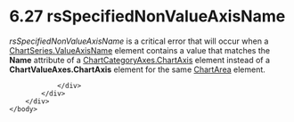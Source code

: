 <html dir="LTR" xmlns:mshelp="http://msdn.microsoft.com/mshelp" xmlns:ddue="http://ddue.schemas.microsoft.com/authoring/2003/5" xmlns:xlink="http://www.w3.org/1999/xlink" xmlns:tool="http://www.microsoft.com/tooltip">
    <head>
        <meta http-equiv="Content-Type" content="text/html; CHARSET=utf-8"></meta>
        <meta name="save" content="history"></meta>
        <title>6.27 rsSpecifiedNonValueAxisName</title>
        <xml>
            <mshelp:toctitle title="6.27 rsSpecifiedNonValueAxisName"></mshelp:toctitle>
            <mshelp:rltitle title="[MS-RDL]: rsSpecifiedNonValueAxisName"></mshelp:rltitle>
            <mshelp:keyword index="A" term="930e8b0a-188c-47c2-b9a8-622bf8766e9d"></mshelp:keyword>
            <mshelp:attr name="DCSext.ContentType" value="open specification"></mshelp:attr>
            <mshelp:attr name="AssetID" value="930e8b0a-188c-47c2-b9a8-622bf8766e9d"></mshelp:attr>
            <mshelp:attr name="TopicType" value="kbRef"></mshelp:attr>
            <mshelp:attr name="DCSext.Title" value="[MS-RDL]: rsSpecifiedNonValueAxisName" />
        </xml>
    </head>
    <body>
        <div id="header">
            <h1 class="heading">6.27 rsSpecifiedNonValueAxisName</h1>
        </div>
        <div id="mainSection">
            <div id="mainBody">
                <div id="allHistory" class="saveHistory"></div>
                <div id="sectionSection0" class="section" name="collapseableSection">
                    

<p><i>rsSpecifiedNonValueAxisName</i> is a critical error that
will occur when a <a href="2fc710a1-eedc-4798-9fbd-46a38eae7bb9.html">ChartSeries.ValueAxisName</a>
element contains a value that matches the <b>Name</b> attribute of a <a href="730203e9-1cb5-49fc-ab5d-031a6136f695.html">ChartCategoryAxes.ChartAxis</a>
element instead of a <b>ChartValueAxes.ChartAxis</b> element for the same <a href="74e08a7c-5405-4ea4-b903-a79ef4d215f7.html">ChartArea</a> element.</p>


                </div>
            </div>
        </div>
    </body>
</html>